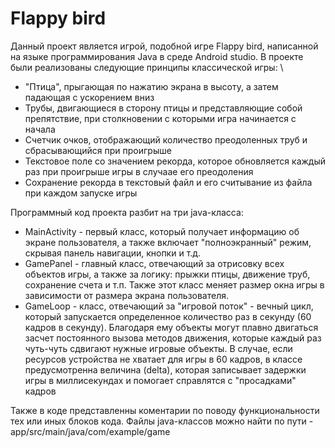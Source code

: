 # Flappy bird
 
Данный проект является игрой, подобной игре Flappy bird, написанной на языке программирования Java в среде Android studio. В проекте были реализованы следующие принципы классической игры: \ 

* "Птица", прыгающая по нажатию экрана в высоту, а затем падающая с ускорением вниз
* Трубы, двигающиеся в сторону птицы и представляющие собой препятствие, при столкновении с которыми игра начинается с начала
* Счетчик очков, отображающий количество преодоленных труб и сбрасывающийся при проигрыше
* Текстовое поле со значением рекорда, которое обновляется каждый раз при проигрыше игры в случаае его преодоления
* Сохранение рекорда в текстовый файл и его считывание из файла при каждом запуске игры

Программный код проекта разбит на три java-класса:

* MainActivity - первый класс, который получает информацию об экране пользователя, а также включает "полноэкранный" режим, скрывая панель навигации, кнопки и т.д.
* GamePanel - главный класс, отвечающий за отрисовку всех объектов игры, а также за логику: прыжки птицы, движение труб, сохранение счета и т.п. Также этот класс меняет размер окна игры в зависимости от размера экрана пользователя.
* GameLoop - класс, отвечающий за "игровой поток" - вечный цикл, который запускается определенное количество раз в секунду (60 кадров в секунду). Благодаря ему объекты могут плавно двигаться засчет постоянного вызова методов движения, которые каждый раз чуть-чуть сдвигают нужные игровые объекты. В случае, если ресурсов устройства не хватает для игры в 60 кадров, в классе предусмотренна величина (delta), которая записывает задержки игры в миллисекундах и помогает справлятся с "просадками" кадров

Также в коде представленны коментарии по поводу функциональности тех или иных блоков кода. Файлы java-классов можно найти по пути - app/src/main/java/com/example/game
